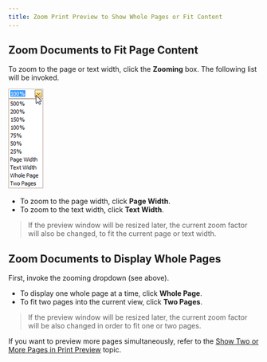 ```yaml
---
title: Zoom Print Preview to Show Whole Pages or Fit Content
---
```

## Zoom Documents to Fit Page Content
To zoom to the page or text width, click the **Zooming** box. The following list will be invoked.

![previewZoom](../../../../images/Img7284.png)
* To zoom to the page width, click **Page Width**.
* To zoom to the text width, click **Text Width**.

> If the preview window will be resized later, the current zoom factor will also be changed, to fit the current page or text width.

## Zoom Documents to Display Whole Pages
First, invoke the zooming dropdown (see above).
* To display one whole page at a time, click **Whole Page**.
* To fit two pages into the current view, click **Two Pages**.

> If the preview window will be resized later, the current zoom factor will be also changed in order to fit one or two pages.

If you want to preview more pages simultaneously, refer to the [Show Two or More Pages in Print Preview](../../../../../interface-elements-for-desktop/articles/print-preview/print-preview-for-winforms/zooming/show-two-or-more-pages-in-print-preview.md) topic.